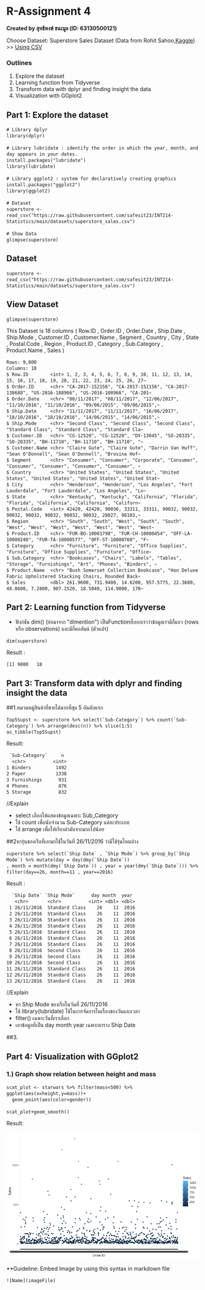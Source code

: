 # R-Assignment 4

**Created by สุทธิพงษ์ ชนะมูล (ID: 63130500121)**

Choose Dataset: Superstore Sales Dataset (Data from Rohit Sahoo,[Kaggle](https://www.kaggle.com/rohitsahoo/sales-forecasting)) >> [Using CSV](https://raw.githubusercontent.com/safesit23/INT214-Statistics/main/datasets/superstore_sales.csv)


### Outlines
1. Explore the dataset
2. Learning function from Tidyverse
3. Transform data with dplyr and finding insight the data
4. Visualization with GGplot2

## Part 1: Explore the dataset

```
# Library dplyr 
library(dplyr)

# Library lubridate : identify the order in which the year, month, and day appears in your dates.
install.packages("lubridate")
library(lubridate)

# Library ggplot2 : system for declaratively creating graphics
install.packages("ggplot2")
library(ggplot2)

# Dataset
superstore <- read_csv("https://raw.githubusercontent.com/safesit23/INT214-Statistics/main/datasets/superstore_sales.csv")

# Show Data
glimpse(superstore)
```

## Dataset

```
superstore <- read_csv("https://raw.githubusercontent.com/safesit23/INT214-Statistics/main/datasets/superstore_sales.csv")
```

## View Dataset

```
glimpse(superstore)
```
This Dataset is 18 columns ( Row.ID , Order.ID , Order.Date , Ship.Date , Ship.Mode , Customer.ID , Customer.Name , Segment , Country , City , State , Postal.Code , Region , Product.ID , Category , Sub.Category , Product.Name , Sales )
```
Rows: 9,800
Columns: 18
$ Row.ID        <int> 1, 2, 3, 4, 5, 6, 7, 8, 9, 10, 11, 12, 13, 14, 15, 16, 17, 18, 19, 20, 21, 22, 23, 24, 25, 26, 27~
$ Order.ID      <chr> "CA-2017-152156", "CA-2017-152156", "CA-2017-138688", "US-2016-108966", "US-2016-108966", "CA-201~
$ Order.Date    <chr> "08/11/2017", "08/11/2017", "12/06/2017", "11/10/2016", "11/10/2016", "09/06/2015", "09/06/2015",~
$ Ship.Date     <chr> "11/11/2017", "11/11/2017", "16/06/2017", "18/10/2016", "18/10/2016", "14/06/2015", "14/06/2015",~
$ Ship.Mode     <chr> "Second Class", "Second Class", "Second Class", "Standard Class", "Standard Class", "Standard Cla~
$ Customer.ID   <chr> "CG-12520", "CG-12520", "DV-13045", "SO-20335", "SO-20335", "BH-11710", "BH-11710", "BH-11710", "~
$ Customer.Name <chr> "Claire Gute", "Claire Gute", "Darrin Van Huff", "Sean O'Donnell", "Sean O'Donnell", "Brosina Hof~
$ Segment       <chr> "Consumer", "Consumer", "Corporate", "Consumer", "Consumer", "Consumer", "Consumer", "Consumer", ~
$ Country       <chr> "United States", "United States", "United States", "United States", "United States", "United Stat~
$ City          <chr> "Henderson", "Henderson", "Los Angeles", "Fort Lauderdale", "Fort Lauderdale", "Los Angeles", "Lo~
$ State         <chr> "Kentucky", "Kentucky", "California", "Florida", "Florida", "California", "California", "Californ~
$ Postal.Code   <int> 42420, 42420, 90036, 33311, 33311, 90032, 90032, 90032, 90032, 90032, 90032, 90032, 28027, 98103,~
$ Region        <chr> "South", "South", "West", "South", "South", "West", "West", "West", "West", "West", "West", "West~
$ Product.ID    <chr> "FUR-BO-10001798", "FUR-CH-10000454", "OFF-LA-10000240", "FUR-TA-10000577", "OFF-ST-10000760", "F~
$ Category      <chr> "Furniture", "Furniture", "Office Supplies", "Furniture", "Office Supplies", "Furniture", "Office~
$ Sub.Category  <chr> "Bookcases", "Chairs", "Labels", "Tables", "Storage", "Furnishings", "Art", "Phones", "Binders", ~
$ Product.Name  <chr> "Bush Somerset Collection Bookcase", "Hon Deluxe Fabric Upholstered Stacking Chairs, Rounded Back~
$ Sales         <dbl> 261.9600, 731.9400, 14.6200, 957.5775, 22.3680, 48.8600, 7.2800, 907.1520, 18.5040, 114.9000, 170~
```


## Part 2: Learning function from Tidyverse

- ฟังก์ชัน dim() (ย่อมาจาก "dimention") เป็นFunctionที่บอกเราว่าข้อมูลเรามีกี่แถว (rows หรือ observations) และมีกี่คอลัมน์ (ตัวแปร) 

```
dim(superstore)
```
Result :

```
[1] 9800   18
```
## Part 3: Transform data with dplyr and finding insight the data

##1.หมวดหมู่สินค้าที่ขายได้มากที่สุด 5 อันดับแรก

```
Top5Supst <- superstore %>% select(`Sub-Category`) %>% count(`Sub-Category`) %>% arrange(desc(n)) %>% slice(1:5)
as_tibble(Top5Supst)
```

Result:

```
 `Sub-Category`     n
  <chr>          <int>
1 Binders         1492
2 Paper           1338
3 Furnishings      931
4 Phones           876
5 Storage          832
```
//Explain

- select เลือกให้แสดงข้อมูลเฉพาะ Sub_Category
- ใช้ count เพื่อนับจำนวน Sub-Category แต่ละประเภท
- ใช้ arrange เพื่อให้เรียงลำดับจากมากไปน้อย

##2หารุ่นของเรือที่เอามาใช้ในวันที่ 26/11/2016 ว่ามีใช้รุ่นไหนบ้าง

```
superstore %>% select(`Ship Date` , `Ship Mode`) %>% group_by(`Ship Mode`) %>% mutate(day = day(dmy(`Ship Date`)) 
, month = month(dmy(`Ship Date`)) , year = year(dmy(`Ship Date`))) %>% filter(day==26, month==11 , year==2016)

```

Result :

```
  `Ship Date` `Ship Mode`      day month  year
   <chr>       <chr>          <int> <dbl> <dbl>
 1 26/11/2016  Standard Class    26    11  2016
 2 26/11/2016  Standard Class    26    11  2016
 3 26/11/2016  Standard Class    26    11  2016
 4 26/11/2016  Standard Class    26    11  2016
 5 26/11/2016  Standard Class    26    11  2016
 6 26/11/2016  Standard Class    26    11  2016
 7 26/11/2016  Standard Class    26    11  2016
 8 26/11/2016  Second Class      26    11  2016
 9 26/11/2016  Second Class      26    11  2016
10 26/11/2016  Second Class      26    11  2016
11 26/11/2016  Standard Class    26    11  2016
12 26/11/2016  Standard Class    26    11  2016
13 26/11/2016  Standard Class    26    11  2016
```
//Explain

- หา Ship Mode ของเรือในวันที่ 26/11/2016
- ใช้ library(lubridate) ใช้ในการจัดการในเรื่องของวันและเวลา
- filter() เฉพาะวันที่เราเลือก
- เอาข้อมูลที่เป็น day month year เฉพาะตาราง Ship Date

##3.

## Part 4: Visualization with GGplot2
### 1.) Graph show relation between height and mass
```
scat_plot <- starwars %>% filter(mass<500) %>% ggplot(aes(x=height,y=mass))+
  geom_point(aes(color=gender))

scat_plot+geom_smooth()
```
Result:

![Graph 1](graph1.png)

**Guideline:
Embed Image by using this syntax in markdown file
````
![Name](imageFile)
````
